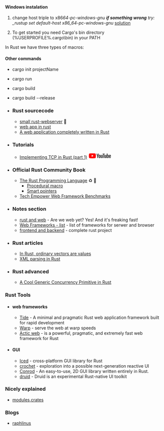 #### Windows instalation

1. change host triple to x86*64-pc-windows-gnu **if something wrong** try:
   \_rustup set default-host x86_64-pc-windows-gnu*
   [solution](https://github.com/rust-lang/rustup/issues/846)

2. To get started you need Cargo's bin directory (%USERPROFILE%.cargo\bin) in your PATH

In Rust we have three types of macros:

#### Other commands
- cargo init projectName
- cargo run
- cargo build
- cargo build --release

- ### Rust sourcecode
  - [small rust-webserver](https://github.com/juli1/rust-webserver/tree/master/src) :gem:
  - [web app in rust](https://github.com/saschagrunert/webapp.rs/tree/rev1)
  - [A web application completely written in Rust](https://github.com/saschagrunert/webapp.rs/tree/rev1)
- ### Tutorials
  - [Implementing TCP in Rust (part 1)](https://www.youtube.com/watch?v=bzja9fQWzdA) <img src="./images/youtube.png" width="auto" height="20">
- ### Official Rust Community Book
  - [The Rust Programming Language](https://doc.rust-lang.org/stable/book/) :recycle: :book:
    - [Procedural macro](https://blog.rust-lang.org/2018/12/21/Procedural-Macros-in-Rust-2018.html)
    - [Smart pointers](https://doc.rust-lang.org/book/ch15-00-smart-pointers.html)
  - [Tech Empower Web Framework Benchmarks](https://www.techempower.com/benchmarks/)
- ### Notes section
  - [rust and web](http://www.arewewebyet.org/) - Are we web yet? Yes! And it's freaking fast!
  - [Web Frameworks - list](http://www.arewewebyet.org/topics/frameworks/#pkg-rocket) - list of frameworks for serwer and browser
  - [frontend and backend](https://github.com/saschagrunert/webapp.rs/tree/rev1) - complete rust project
- ### Rust articles
  - [In Rust, ordinary vectors are values](http://smallcultfollowing.com/babysteps/blog/2018/02/01/in-rust-ordinary-vectors-are-values/)
  - [XML parsing in Rust](https://simplabs.com/blog/2020/12/31/xml-and-rust/)
- ### Rust advanced
  - [A Cool Generic Concurrency Primitive in Rust](https://www.youtube.com/watch?v=eLNAMEoKAAc)

### Rust Tools
- #### web frameworks
  - [Tide](https://github.com/http-rs/tide) - A minimal and pragmatic Rust web application framework built for rapid development
  - [Warp](https://github.com/seanmonstar/warp) - serve the web at warp speeds
  - [Actic web](https://actix.rs/) - is a powerful, pragmatic, and extremely fast web framework for Rust
- #### GUI 
  - [Iced](https://github.com/hecrj/iced) - cross-platform GUI library for Rust
  - [crochet](https://github.com/raphlinus/crochet) - exploration into a possible next-generation reactive UI
  - [Conrod](https://github.com/PistonDevelopers/conrod) - An easy-to-use, 2D GUI library written entirely in Rust.
  - [druid](https://github.com/linebender/druid) - Druid is an experimental Rust-native UI toolkit

### Nicely explained
- [modules,crates](https://fasterthanli.me/articles/rust-modules-vs-files)

### Blogs
- [raphlinus](https://raphlinus.github.io/)